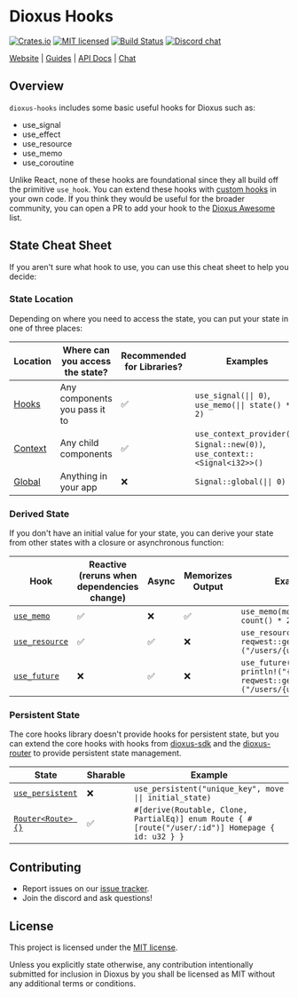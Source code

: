 # Dioxus Hooks

[![Crates.io][crates-badge]][crates-url]
[![MIT licensed][mit-badge]][mit-url]
[![Build Status][actions-badge]][actions-url]
[![Discord chat][discord-badge]][discord-url]

[crates-badge]: https://img.shields.io/crates/v/dioxus-hooks.svg
[crates-url]: https://crates.io/crates/dioxus-hooks
[mit-badge]: https://img.shields.io/badge/license-MIT-blue.svg
[mit-url]: https://github.com/dioxuslabs/dioxus/blob/main/LICENSE-MIT
[actions-badge]: https://github.com/dioxuslabs/dioxus/actions/workflows/main.yml/badge.svg
[actions-url]: https://github.com/dioxuslabs/dioxus/actions?query=workflow%3ACI+branch%3Amaster
[discord-badge]: https://img.shields.io/discord/899851952891002890.svg?logo=discord&style=flat-square
[discord-url]: https://discord.gg/XgGxMSkvUM

[Website](https://dioxuslabs.com) |
[Guides](https://dioxuslabs.com/learn/0.6/) |
[API Docs](https://docs.rs/dioxus-hooks/latest/dioxus_hooks) |
[Chat](https://discord.gg/XgGxMSkvUM)

## Overview

`dioxus-hooks` includes some basic useful hooks for Dioxus such as:

- use_signal
- use_effect
- use_resource
- use_memo
- use_coroutine

Unlike React, none of these hooks are foundational since they all build off the primitive `use_hook`. You can extend these hooks with [custom hooks](https://dioxuslabs.com/learn/0.6/cookbook/state/custom_hooks) in your own code. If you think they would be useful for the broader community, you can open a PR to add your hook to the [Dioxus Awesome](https://github.com/DioxusLabs/awesome-dioxus) list.

## State Cheat Sheet

If you aren't sure what hook to use, you can use this cheat sheet to help you decide:

### State Location

Depending on where you need to access the state, you can put your state in one of three places:

| Location                                                                                 | Where can you access the state? | Recommended for Libraries? | Examples                                                                    |
| ---------------------------------------------------------------------------------------- | ------------------------------- | -------------------------- | --------------------------------------------------------------------------- |
| [Hooks](https://docs.rs/dioxus-hooks/latest/dioxus_hooks/fn.use_signal.html)             | Any components you pass it to   | ✅                          | `use_signal(\|\| 0)`, `use_memo(\|\| state() * 2)`                          |
| [Context](https://docs.rs/dioxus-hooks/latest/dioxus_hooks/fn.use_context_provider.html) | Any child components            | ✅                          | `use_context_provider(\|\| Signal::new(0))`, `use_context::<Signal<i32>>()` |
| [Global](https://docs.rs/dioxus/latest/dioxus/prelude/struct.Signal.html#method.global)  | Anything in your app            | ❌                          | `Signal::global(\|\| 0)`                                                    |

### Derived State

If you don't have an initial value for your state, you can derive your state from other states with a closure or asynchronous function:

| Hook                                                                                | Reactive (reruns when dependencies change) | Async | Memorizes Output | Example                                                                             |
| ----------------------------------------------------------------------------------- | ------------------------------------------ | ----- | ---------------- | ----------------------------------------------------------------------------------- |
| [`use_memo`](https://docs.rs/dioxus/latest/dioxus/prelude/fn.use_memo.html)         | ✅                                          | ❌     | ✅                | `use_memo(move \|\| count() * 2)`                                                   |
| [`use_resource`](https://docs.rs/dioxus/latest/dioxus/prelude/fn.use_resource.html) | ✅                                          | ✅     | ❌                | `use_resource(move \|\| reqwest::get(format!("/users/{user_id}")))`                 |
| [`use_future`](https://docs.rs/dioxus/latest/dioxus/prelude/fn.use_future.html)     | ❌                                          | ✅     | ❌                | `use_future(move \|\| println!("{:?}", reqwest::get(format!("/users/{user_id}"))))` |

### Persistent State

The core hooks library doesn't provide hooks for persistent state, but you can extend the core hooks with hooks from [dioxus-sdk](https://crates.io/crates/dioxus-sdk) and the [dioxus-router](https://crates.io/crates/dioxus-router) to provide persistent state management.

| State                                                                              | Sharable | Example                                                                                           |
| ---------------------------------------------------------------------------------- | -------- | ------------------------------------------------------------------------------------------------- |
| [`use_persistent`](https://github.com/DioxusLabs/sdk/tree/master/examples/storage) | ❌        | `use_persistent("unique_key", move \|\| initial_state)`                                           |
| [`Router<Route> {}`](https://dioxuslabs.com/learn/0.6/router)                      | ✅        | `#[derive(Routable, Clone, PartialEq)] enum Route { #[route("/user/:id")] Homepage { id: u32 } }` |

## Contributing

- Report issues on our [issue tracker](https://github.com/dioxuslabs/dioxus/issues).
- Join the discord and ask questions!

## License

This project is licensed under the [MIT license].

[mit license]: https://github.com/dioxuslabs/dioxus/blob/main/LICENSE-MIT

Unless you explicitly state otherwise, any contribution intentionally submitted
for inclusion in Dioxus by you shall be licensed as MIT without any additional
terms or conditions.
